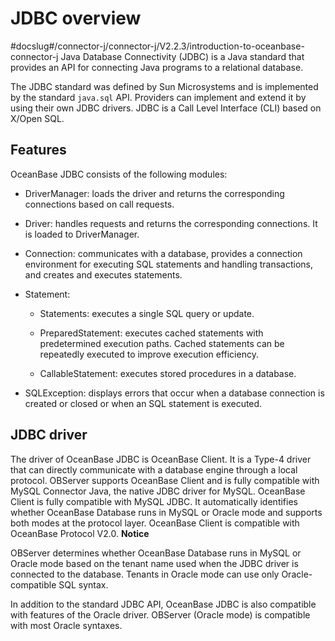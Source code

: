 JDBC overview 
==================================
#docslug#/connector-j/connector-j/V2.2.3/introduction-to-oceanbase-connector-j
Java Database Connectivity (JDBC) is a Java standard that provides an API for connecting Java programs to a relational database. 

The JDBC standard was defined by Sun Microsystems and is implemented by the standard `java.sql` API. Providers can implement and extend it by using their own JDBC drivers. JDBC is a Call Level Interface (CLI) based on X/Open SQL. 

Features 
--------------------------

OceanBase JDBC consists of the following modules:

* DriverManager: loads the driver and returns the corresponding connections based on call requests.

  

* Driver: handles requests and returns the corresponding connections. It is loaded to DriverManager.

  

* Connection: communicates with a database, provides a connection environment for executing SQL statements and handling transactions, and creates and executes statements.

  




<!-- -->

* Statement:

  * Statements: executes a single SQL query or update.

    
  
  * PreparedStatement: executes cached statements with predetermined execution paths. Cached statements can be repeatedly executed to improve execution efficiency.

    
  
  * CallableStatement: executes stored procedures in a database.

    
  

  




<!-- -->

* SQLException: displays errors that occur when a database connection is created or closed or when an SQL statement is executed.

  




JDBC driver 
-----------------------------

The driver of OceanBase JDBC is OceanBase Client. It is a Type-4 driver that can directly communicate with a database engine through a local protocol. OBServer supports OceanBase Client and is fully compatible with MySQL Connector Java, the native JDBC driver for MySQL. OceanBase Client is fully compatible with MySQL JDBC. It automatically identifies whether OceanBase Database runs in MySQL or Oracle mode and supports both modes at the protocol layer. OceanBase Client is compatible with OceanBase Protocol V2.0. 
**Notice**



OBServer determines whether OceanBase Database runs in MySQL or Oracle mode based on the tenant name used when the JDBC driver is connected to the database. Tenants in Oracle mode can use only Oracle-compatible SQL syntax.

In addition to the standard JDBC API, OceanBase JDBC is also compatible with features of the Oracle driver. OBServer (Oracle mode) is compatible with most Oracle syntaxes.
